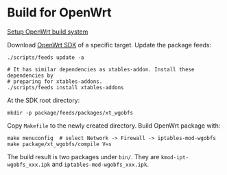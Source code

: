 # Build for OpenWrt

[Setup OpenWrt build system][1]

Download [OpenWrt SDK][2] of a specific target. Update the package feeds:

```shell
./scripts/feeds update -a

# It has similar dependencies as xtables-addon. Install these dependencies by
# preparing for xtables-addons.
./scripts/feeds install xtables-addons
```

At the SDK root directory:

```shell
mkdir -p package/feeds/packages/xt_wgobfs
```

Copy `Makefile` to the newly created directory. Build OpenWrt package with:

```shell
make menuconfig  # select Network -> Firewall -> iptables-mod-wgobfs
make package/xt_wgobfs/compile V=s
```

The build result is two packages under `bin/`. They are `kmod-ipt-wgobfs_xxx.ipk` and `iptables-mod-wgobfs_xxx.ipk`.

[1]: https://openwrt.org/docs/guide-developer/toolchain/install-buildsystem
[2]: https://openwrt.org/docs/guide-developer/toolchain/using_the_sdk

